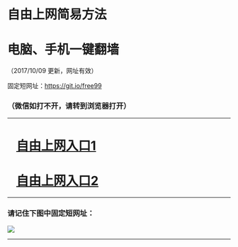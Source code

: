 ﻿# 自由上网简易方法

# 电脑、手机一键翻墙

（2017/10/09 更新，网址有效）

固定短网址：https://git.io/free99

### （微信如打不开，请转到浏览器打开）


***





# &nbsp;&nbsp; <a href="http://ft156178814.fwq-tz-1001.info/fwqtz01.html?t=100900128662 " target="_blank">自由上网入口1</a>
# &nbsp;&nbsp; <a href="http://ft749230292.fwq-tz-1002.info/fwqtz02.html?t=100900115324 " target="_blank">自由上网入口2</a>
***

### 请记住下图中固定短网址：

<img src="https://s3-us-west-2.amazonaws.com/fwq-1001/yjfq-20170905okok.png" /> 


***

